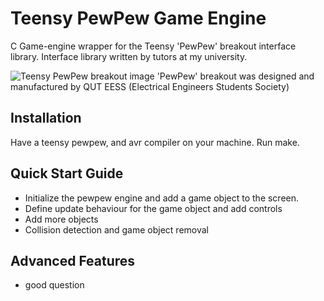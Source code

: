 Teensy PewPew Game Engine
=======
C Game-engine wrapper for the Teensy 'PewPew' breakout interface library. Interface library written by tutors at my university.

![Teensy PewPew breakout image](https://lh3.googleusercontent.com/zhw-H9Ks67A-GKBX1EMIz2InwDe2wdVTUH1xNDCc2O0LDWiDDt1Z83LXA3MS6W68w8zEtflSdntMT8xvoVwjm1MNt80dX06nxMBvtqZhmB_22G0qlm7Tm1Uq34r_VSU11U55J5j8Zj3ZvIcGX98hdEwCnaRbPjSq9HnBhnB_fYF8ug2UzpjdrgOPA6kvpUUiWym3md_xt2WEPVGoNFkUQ198vtvFilX8ELoLs7RGWbQ-qLCZwsuSWuoU8eHMXYEBdy6XUQ9no7x9TrWPyE5wfKyGK7hn8wfWv7PHCl5F7lzyqYxuAQf5Cwv_TlSCpwAKK182MH14qW53ldE4WuvkZEnDEhtpR8s2uU2VKXSPeBtp4F_KdolfCf342EEcbSIgmyBeh7NFWBOkvVe6en5KSzEKJWQd4HfLjntq9E6z7GO5ogYg3xKMELSn7_L21HWZZZZXgssd4zNTt6OnlOsK0xORhuWI4nOEG5Sf2T52Gd-OQNf2Y3vpj1_0LQSsVmc5MjMLNk4IIGi9QNiTz1U6ICagO3df6OfCAHvi7MxylrMRgDGdtk5TBn2FtIJcWkE_2UhCipvG0S9oMK0KcNJY_xtvzP3BBIE=w482-h613-no "Teensy PewPew breakout")
'PewPew' breakout was designed and manufactured by QUT EESS (Electrical Engineers Students Society)
 
## Installation
Have a teensy pewpew, and avr compiler on your machine.
Run make.

## Quick Start Guide
- Initialize the pewpew engine and add a game object to the screen.
- Define update behaviour for the game object and add controls
- Add more objects
- Collision detection and game object removal

## Advanced Features
- good question
